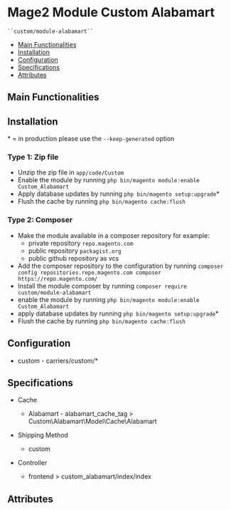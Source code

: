 # Mage2 Module Custom Alabamart

    ``custom/module-alabamart``

 - [Main Functionalities](#markdown-header-main-functionalities)
 - [Installation](#markdown-header-installation)
 - [Configuration](#markdown-header-configuration)
 - [Specifications](#markdown-header-specifications)
 - [Attributes](#markdown-header-attributes)


## Main Functionalities


## Installation
\* = in production please use the `--keep-generated` option

### Type 1: Zip file

 - Unzip the zip file in `app/code/Custom`
 - Enable the module by running `php bin/magento module:enable Custom_Alabamart`
 - Apply database updates by running `php bin/magento setup:upgrade`\*
 - Flush the cache by running `php bin/magento cache:flush`

### Type 2: Composer

 - Make the module available in a composer repository for example:
    - private repository `repo.magento.com`
    - public repository `packagist.org`
    - public github repository as vcs
 - Add the composer repository to the configuration by running `composer config repositories.repo.magento.com composer https://repo.magento.com/`
 - Install the module composer by running `composer require custom/module-alabamart`
 - enable the module by running `php bin/magento module:enable Custom_Alabamart`
 - apply database updates by running `php bin/magento setup:upgrade`\*
 - Flush the cache by running `php bin/magento cache:flush`


## Configuration

 - custom - carriers/custom/*


## Specifications

 - Cache
	- Alabamart - alabamart_cache_tag > Custom\Alabamart\Model\Cache\Alabamart

 - Shipping Method
	- custom

 - Controller
	- frontend > custom_alabamart/index/index


## Attributes



